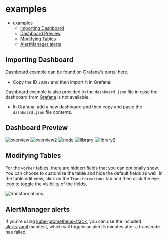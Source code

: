 # examples
- [examples](#examples)
  - [Importing Dashboard](#importing-dashboard)
  - [Dashboard Preview](#dashboard-preview)
  - [Modifying Tables](#modifying-tables)
  - [AlertManager alerts](#alertmanager-alerts)


## Importing Dashboard
Dashboard example can be found on Grafana's portal [here](https://grafana.com/grafana/dashboards/20388).
- Copy the ID `20388` and then import it in Grafana.

Dashboard example is also provided in the `dashboard.json` file in case the dashboard from [Grafana](https://grafana.com/grafana/dashboards/20388) is not available.
- In Grafana, add a new dashboard and then copy and paste the `dashboard.json` file contents.

## Dashboard Preview
![overview](./images/demo_3.png)
![overview2](./images/demo_4.png)
![node](./images/demo_1.png)
![library](./images/demo_5.png)
![library2](./images/demo_2.png)

## Modifying Tables
For the `worker` tables, there are hidden fields that you can optionally show. You can choose to customize the table and hide the default fields as well. In the table edit view, click on the `Transformations` tab and then click the eye icon to toggle the visibility of the fields.

![transformations](./images/demo_6.png)

## AlertManager alerts

If you're using [kube-prometheus-stack](https://artifacthub.io/packages/helm/prometheus-community/kube-prometheus-stack), you can use the included [alerts.yaml](alerts.yaml) manifest, which will trigger an alert 5 minutes after a transcode has failed.